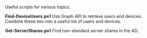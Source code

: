 Useful scripts for various topics.

**Find-DeviceUsers.ps1**
Use Graph API to retrieve users and devices. Combine these two into a useful list of users and devices.

**Get-ServerShares.ps1**
Find non-standard server shares in the AD.

